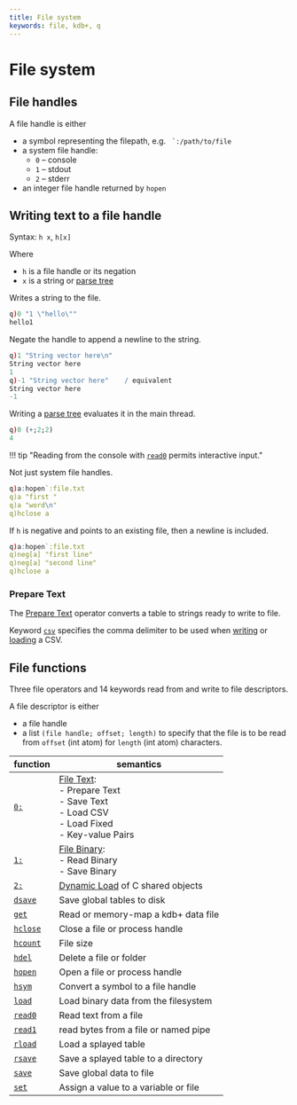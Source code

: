 ```yaml
---
title: File system
keywords: file, kdb+, q
---
```


# File system



## File handles

A file handle is either

-   a symbol representing the filepath, e.g. `` `:/path/to/file``
-   a system file handle:
    +   `0` – console
    +   `1` – stdout
    +   `2` – stderr
-   an integer file handle returned by `hopen`


## Writing text to a file handle

Syntax: `h x`, `h[x]`

Where 

-   `h` is a file handle or its negation
-   `x` is a string or [parse tree](elements.md#parse-tree)

Writes a string to the file.

```q
q)0 "1 \"hello\""
hello1
```

Negate the handle to append a newline to the string.

```q
q)1 "String vector here\n"
String vector here
1
q)-1 "String vector here"    / equivalent
String vector here
-1
```

Writing a [parse tree](elements.md#parse-tree) evaluates it in the main thread.

```q
q)0 (+;2;2)
4
```

!!! tip "Reading from the console with [`read0`](../ref/read0.md#file-handle) permits interactive input."

Not just system file handles.

```q
q)a:hopen`:file.txt
q)a "first "
q)a "word\n"
q)hclose a
```

If `h` is negative and points to an existing file, then a newline is included.

```q
q)a:hopen`:file.txt
q)neg[a] "first line"
q)neg[a] "second line"
q)hclose a
```


### Prepare Text

The [Prepare Text](../ref/file-text.md#prepare-text) operator converts a table to strings ready to write to file. 

Keyword [`csv`](../ref/csv.md) specifies the comma delimiter to be used when [writing](../ref/file-text.md#save-text) or [loading](../ref/file-text.md#load-csv) a CSV.


## File functions

Three file operators and 14 keywords read from and write to file descriptors.

A file descriptor is either 

- a file handle
- a list `(file handle; offset; length)` to specify that the file is to be read from `offset` (int atom) for `length` (int atom) characters. 

function                       | semantics
-------------------------------|-----------------------
[`0:`](../ref/file-text.md)    | [File Text](../ref/file-text.md):<br>- Prepare Text<br>- Save Text<br>- Load CSV<br>- Load Fixed<br>- Key-value Pairs
[`1:`](../ref/file-binary.md)  | [File Binary](../ref/file-binary.md):<br>- Read Binary<br>- Save Binary
[`2:`](../ref/dynamic-load.md) | [Dynamic Load](../ref/dynamic-load.md) of C shared objects
[`dsave`](../ref/dsave.md)     | Save global tables to disk
[`get`](../ref/get.md)          | Read or memory-map a kdb+ data file
[`hclose`](../ref/hclose.md)   | Close a file or process handle
[`hcount`](../ref/hcount.md)   | File size
[`hdel`](../ref/hdel.md)       | Delete a file or folder
[`hopen`](../ref/hopen.md)     | Open a file or process handle
[`hsym`](../ref/hsym.md)       | Convert a symbol to a file handle
[`load`](../ref/load.md)       | Load binary data from the filesystem
[`read0`](../ref/read0.md)     | Read text from a file
[`read1`](../ref/read1.md)     | read bytes from a file or named pipe
[`rload`](../ref/rload.md)     | Load a splayed table
[`rsave`](../ref/rsave.md)     | Save a splayed table to a directory
[`save`](../ref/save.md)       | Save global data to file
[`set`](../ref/set.md)         | Assign a value to a variable or file


